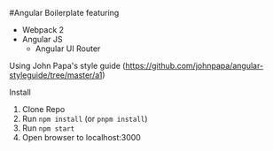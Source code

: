 #Angular Boilerplate featuring

* Webpack 2
* Angular JS
  * Angular UI Router

Using John Papa's style guide (https://github.com/johnpapa/angular-styleguide/tree/master/a1)

Install
1. Clone Repo
2. Run `npm install` (or `pnpm install`)
3. Run `npm start`
4. Open browser to localhost:3000